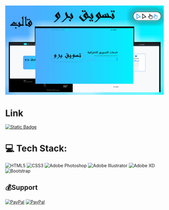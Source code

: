 ![MasterHead](https://github.com/ahmed150up/-/blob/main/main.png?raw=true)

#

# Link 
[![Static Badge](https://img.shields.io/badge/Link-gray?style=for-the-badge)]([https://ahmed150up.github.io/My-first-work-using-html-css-and-bootstrap-in2021/](https://ahmed150up.github.io/html-css-javascript-template-tswqe-pro/))

# 💻 Tech Stack:
![HTML5](https://img.shields.io/badge/html5-%23E34F26.svg?style=for-the-badge&logo=html5&logoColor=white) ![CSS3](https://img.shields.io/badge/css3-%231572B6.svg?style=for-the-badge&logo=css3&logoColor=white) ![Adobe Photoshop](https://img.shields.io/badge/adobe%20photoshop-%2331A8FF.svg?style=for-the-badge&logo=adobe%20photoshop&logoColor=white) ![Adobe Illustrator](https://img.shields.io/badge/adobe%20illustrator-%23FF9A00.svg?style=for-the-badge&logo=adobe%20illustrator&logoColor=white) ![Adobe XD](https://img.shields.io/badge/Adobe%20XD-470137?style=for-the-badge&logo=Adobe%20XD&logoColor=#FF61F6) ![Bootstrap](https://img.shields.io/badge/bootstrap-%238511FA.svg?style=for-the-badge&logo=bootstrap&logoColor=white)

 ## 💰Support
  [![PayPal](https://img.shields.io/badge/PayPal-00457C?style=for-the-badge&logo=paypal&logoColor=white)](https://paypal.me/ahmed150up) 
  [![PayPal](https://img.shields.io/badge/instapay-purple?style=for-the-badge)](https://ipn.eg/S/ahmed150up/instapay/4yShio) 

  
